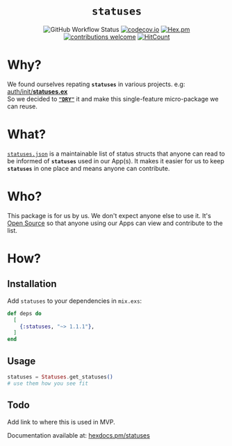 <div align="center">

# `statuses`

![GitHub Workflow Status](https://img.shields.io/github/workflow/status/dwyl/statuses/Elixir%20CI?label=build&style=flat-square)
[![codecov.io](https://img.shields.io/codecov/c/github/dwyl/statuses/main.svg?style=flat-square)](http://codecov.io/github/dwyl/statuses?branch=main)
[![Hex.pm](https://img.shields.io/hexpm/v/statuses?color=brightgreen&style=flat-square)](https://hex.pm/packages/statuses)
[![contributions welcome](https://img.shields.io/badge/contributions-welcome-brightgreen.svg?style=flat-square)](https://github.com/dwyl/statuses#contributing)
[![HitCount](http://hits.dwyl.com/dwyl/statuses.svg)](http://hits.dwyl.com/dwyl/statuses)

</div>

# Why?

We found ourselves repating **`statuses`**
in various projects.
e.g:
[auth/init/**statuses.ex**](https://github.com/dwyl/auth/blob/568d0fd7a4a4f7ec53514c76e0e263c3f82e61ca/lib/auth/init/statuses.ex#L3-L106) <br />
So we decided to 
[**`"DRY"`**](https://en.wikipedia.org/wiki/Don't_repeat_yourself) 
it
and make this single-feature micro-package
we can reuse.

# What?

[`statuses.json`](https://github.com/dwyl/statuses/blob/main/lib/statuses.ex)
is a maintainable list of status structs
that anyone can read 
to be informed of **`statuses`**
used in our App(s).
It makes it easier for us to keep **`statuses`**
in one place 
and means 
anyone can contribute.

# Who?

This package is for us by us.
We don't expect anyone else to use it.
It's 
[Open Source](https://github.com/dwyl/intellectual-property)
so that
anyone using our Apps can view 
and contribute to the list.

# How?
## Installation

Add `statuses` 
to your dependencies 
in `mix.exs`:

```elixir
def deps do
  [
    {:statuses, "~> 1.1.1"},
  ]
end
```

## Usage

```elixir
statuses = Statuses.get_statuses()
# use them how you see fit
```

## Todo

Add link to where this is used in MVP.

Documentation available at: 
[hexdocs.pm/statuses](https://hexdocs.pm/statuses)

